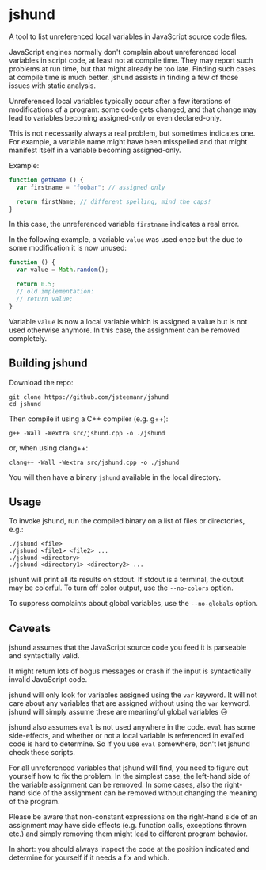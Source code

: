 jshund
======
A tool to list unreferenced local variables in JavaScript source code files.

JavaScript engines normally don't complain about unreferenced local variables 
in script code, at least not at compile time. They may report such problems at
run time, but that might already be too late. Finding such cases at compile
time is much better. jshund assists in finding a few of those issues with
static analysis.

Unreferenced local variables typically occur after a few iterations of 
modifications of a program: some code gets changed, and that change may lead
to variables becoming assigned-only or even declared-only. 

This is not necessarily always a real problem, but sometimes indicates one. 
For example, a variable name might have been misspelled and that might manifest 
itself in a variable becoming assigned-only.

Example:
```javascript
function getName () {
  var firstname = "foobar"; // assigned only

  return firstName; // different spelling, mind the caps!
}
```

In this case, the unreferenced variable `firstname` indicates a real error.

In the following example, a variable `value` was used once but the due to some
modification it is now unused:

```javascript
function () {
  var value = Math.random();

  return 0.5;
  // old implementation:
  // return value;
}
```

Variable `value` is now a local variable which is assigned a value but is not 
used otherwise anymore. In this case, the assignment can be removed completely. 
    
Building jshund
---------------
Download the repo:

    git clone https://github.com/jsteemann/jshund
    cd jshund 

Then compile it using a C++ compiler (e.g. g++):

    g++ -Wall -Wextra src/jshund.cpp -o ./jshund

or, when using clang++:

    clang++ -Wall -Wextra src/jshund.cpp -o ./jshund

You will then have a binary `jshund` available in the local directory.

Usage
-----
To invoke jshund, run the compiled binary on a list of files or directories, 
e.g.:

    ./jshund <file>
    ./jshund <file1> <file2> ...
    ./jshund <directory>
    ./jshund <directory1> <directory2> ...

jshunt will print all its results on stdout. If stdout is a terminal, the 
output may be colorful. To turn off color output, use the `--no-colors` option.

To suppress complaints about global variables, use the `--no-globals` option.

Caveats
-------
jshund assumes that the JavaScript source code you feed it is parseable and 
syntactially valid. 

It might return lots of bogus messages or crash if the input is syntactically 
invalid JavaScript code.

jshund will only look for variables assigned using the `var` keyword. It will
not care about any variables that are assigned without using the `var` keyword.
jshund will simply assume these are meaningful global variables :cry:

jshund also assumes `eval` is not used anywhere in the code. `eval` has some
side-effects, and whether or not a local variable is referenced in eval'ed
code is hard to determine. So if you use `eval` somewhere, don't let jshund
check these scripts.

For all unreferenced variables that jshund will find, you need to figure out
yourself how to fix the problem. In the simplest case, the left-hand side of 
the variable assignment can be removed. In some cases, also the right-hand
side of the assignment can be removed without changing the meaning of the
program.

Please be aware that non-constant expressions on the right-hand side of an 
assignment may have side effects (e.g. function calls, exceptions thrown etc.) 
and simply removing them might lead to different program behavior.

In short: you should always inspect the code at the position indicated and 
determine for yourself if it needs a fix and which.
